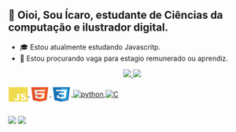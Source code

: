 ## 👋 Oioi, Sou Ícaro, estudante de Ciências da computação e ilustrador digital.
- 🎓 Estou atualmente estudando Javascritp.
- 💼 Estou procurando vaga para estagio remunerado ou aprendiz.

<div align="center">
  <a href="https://github.com/icarotrs">
</div>

<div align="center">
  <a href="https://github.com/icarotrs">
  <img width="48%"  src="https://github-readme-stats.vercel.app/api?username=icarotrs&show_icons=true&theme=dark&include_all_commits=true&count_private=true"/>
  <img width="48%"  src="https://github-readme-stats.vercel.app/api/top-langs/?username=icarotrs&layout=compact&langs_count=7&theme=dark"/>
</div>


<div style="display: inline_block"><br>
  <img align="center" alt="Js" height="30" width="40" src="https://raw.githubusercontent.com/devicons/devicon/master/icons/javascript/javascript-plain.svg">
  <img align="center" alt="HTML" height="30" width="40" src="https://raw.githubusercontent.com/devicons/devicon/master/icons/html5/html5-original.svg">
  <img align="center" alt="CSS" height="30" width="40" src="https://raw.githubusercontent.com/devicons/devicon/master/icons/css3/css3-original.svg">
  <img align="center" alt="python" height="30" width="40" src="https://cdn.jsdelivr.net/gh/devicons/devicon/icons/python/python-original.svg">
    <img align="center" alt="C" height="30" width="40" src="https://cdn.jsdelivr.net/gh/devicons/devicon/icons/c/c-original.svg"
  <img align="center" alt="Python" height="30" width="40" src="https://raw.githubusercontent.com/devicons/devicon/master/icons/python/python-original.svg">
</div>
  
  ##
  
  <div> 
  <a href = "mailto:icaro.trs@gmail.com"><img src="https://img.shields.io/badge/-Gmail-%23333?style=for-the-badge&logo=gmail&logoColor=white" target="_blank"></a>
  <a href="https://www.linkedin.com/in/pedro-%C3%ADcaro-torres-292237204/" target="_blank"><img src="https://img.shields.io/badge/-LinkedIn-%230077B5?style=for-the-badge&logo=linkedin&logoColor=white" target="_blank"></a> 
</div>
  

